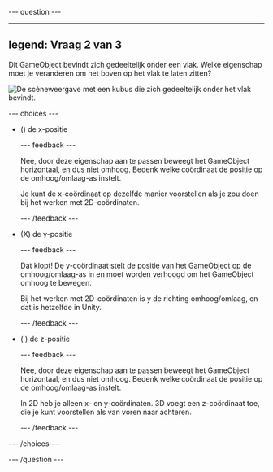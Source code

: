 
--- question ---

---
legend: Vraag 2 van 3
---

Dit GameObject bevindt zich gedeeltelijk onder een vlak. Welke eigenschap moet je veranderen om het boven op het vlak te laten zitten?

![De scèneweergave met een kubus die zich gedeeltelijk onder het vlak bevindt.](images/cube-scene-view-q2.png)

--- choices ---

- () de x-positie

  --- feedback ---

  Nee, door deze eigenschap aan te passen beweegt het GameObject horizontaal, en dus niet omhoog. Bedenk welke coördinaat de positie op de omhoog/omlaag-as instelt.

  Je kunt de x-coördinaat op dezelfde manier voorstellen als je zou doen bij het werken met 2D-coördinaten.

  --- /feedback ---

- (X) de y-positie

  --- feedback ---

  Dat klopt! De y-coördinaat stelt de positie van het GameObject op de omhoog/omlaag-as in en moet worden verhoogd om het GameObject omhoog te bewegen.

  Bij het werken met 2D-coördinaten is y de richting omhoog/omlaag, en dat is hetzelfde in Unity.

  --- /feedback ---

- ( ) de z-positie

  --- feedback ---

  Nee, door deze eigenschap aan te passen beweegt het GameObject horizontaal, en dus niet omhoog. Bedenk welke coördinaat de positie op de omhoog/omlaag-as instelt.

  In 2D heb je alleen x- en y-coördinaten. 3D voegt een z-coördinaat toe, die je kunt voorstellen als van voren naar achteren.

  --- /feedback ---

--- /choices ---

--- /question ---
